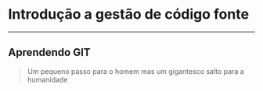 # Introdução a gestão de código fonte
---
## Aprendendo GIT

> Um pequeno passo para o homem mas um gigantesco salto para a humanidade

